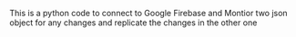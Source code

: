 This is a python code to connect to Google Firebase and Montior two json object for any changes and replicate the changes in the other one
